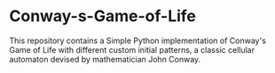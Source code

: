 # Conway-s-Game-of-Life
This repository contains a Simple Python implementation of Conway's Game of Life with different custom initial patterns, a classic cellular automaton devised by mathematician John Conway.

